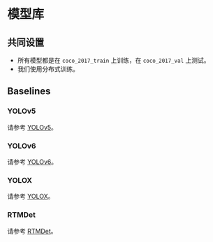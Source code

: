 # 模型库

## 共同设置

- 所有模型都是在 `coco_2017_train` 上训练，在 `coco_2017_val` 上测试。
- 我们使用分布式训练。

## Baselines

### YOLOv5

请参考 [YOLOv5](https://github.com/open-mmlab/mmyolo/blob/main/configs/yolov5)。

### YOLOv6

请参考 [YOLOv6](https://github.com/open-mmlab/mmyolo/blob/main/configs/yolov6)。

### YOLOX

请参考 [YOLOX](https://github.com/open-mmlab/mmyolo/blob/main/configs/yolox)。

### RTMDet

请参考 [RTMDet](https://github.com/open-mmlab/mmyolo/blob/main/configs/rtmdet)。
